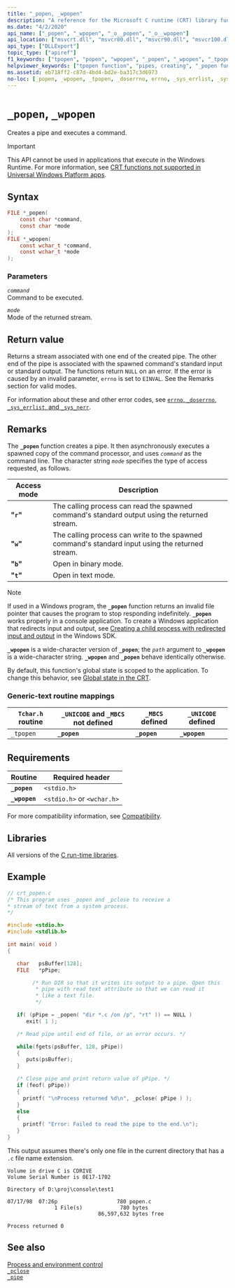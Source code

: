 ```yaml
---
title: "_popen, _wpopen"
description: "A reference for the Microsoft C runtime (CRT) library functions _popen and _wpopen."
ms.date: "4/2/2020"
api_name: ["_popen", "_wpopen", "_o__popen", "_o__wpopen"]
api_location: ["msvcrt.dll", "msvcr80.dll", "msvcr90.dll", "msvcr100.dll", "msvcr100_clr0400.dll", "msvcr110.dll", "msvcr110_clr0400.dll", "msvcr120.dll", "msvcr120_clr0400.dll", "ucrtbase.dll", "api-ms-win-crt-stdio-l1-1-0.dll"]
api_type: ["DLLExport"]
topic_type: ["apiref"]
f1_keywords: ["tpopen", "popen", "wpopen", "_popen", "_wpopen", "_tpopen"]
helpviewer_keywords: ["tpopen function", "pipes, creating", "_popen function", "_tpopen function", "popen function", "wpopen function", "_wpopen function"]
ms.assetid: eb718ff2-c87d-4bd4-bd2e-ba317c3d6973
no-loc: [_popen, _wpopen, _tpopen, _doserrno, errno, _sys_errlist, _sys_nerr, EINVAL]
---
```

# `_popen`, `_wpopen`

Creates a pipe and executes a command.

> [!IMPORTANT]
> This API cannot be used in applications that execute in the Windows Runtime. For more information, see [CRT functions not supported in Universal Windows Platform apps](../../cppcx/crt-functions-not-supported-in-universal-windows-platform-apps.md).

## Syntax

```C
FILE *_popen(
    const char *command,
    const char *mode
);
FILE *_wpopen(
    const wchar_t *command,
    const wchar_t *mode
);
```

### Parameters

*`command`*\
Command to be executed.

*`mode`*\
Mode of the returned stream.

## Return value

Returns a stream associated with one end of the created pipe. The other end of the pipe is associated with the spawned command's standard input or standard output. The functions return `NULL` on an error. If the error is caused by an invalid parameter, `errno` is set to `EINVAL`. See the Remarks section for valid modes.

For information about these and other error codes, see [`errno`, `_doserrno`, `_sys_errlist`, and `_sys_nerr`](../errno-doserrno-sys-errlist-and-sys-nerr.md).

## Remarks

The **`_popen`** function creates a pipe. It then asynchronously executes a spawned copy of the command processor, and uses *`command`* as the command line. The character string *`mode`* specifies the type of access requested, as follows.

| Access mode | Description |
|---|---|
| **"`r`"** | The calling process can read the spawned command's standard output using the returned stream. |
| **"`w`"** | The calling process can write to the spawned command's standard input using the returned stream. |
| **"`b`"** | Open in binary mode. |
| **"`t`"** | Open in text mode. |

> [!NOTE]
> If used in a Windows program, the **`_popen`** function returns an invalid file pointer that causes the program to stop responding indefinitely. **`_popen`** works properly in a console application. To create a Windows application that redirects input and output, see [Creating a child process with redirected input and output](/windows/win32/ProcThread/creating-a-child-process-with-redirected-input-and-output) in the Windows SDK.

**`_wpopen`** is a wide-character version of **`_popen`**; the *`path`* argument to **`_wpopen`** is a wide-character string. **`_wpopen`** and **`_popen`** behave identically otherwise.

By default, this function's global state is scoped to the application. To change this behavior, see [Global state in the CRT](../global-state.md).

### Generic-text routine mappings

| `Tchar.h` routine | `_UNICODE` and `_MBCS` not defined | `_MBCS` defined | `_UNICODE` defined |
|---|---|---|---|
| `_tpopen` | **`_popen`** | **`_popen`** | **`_wpopen`** |

## Requirements

| Routine | Required header |
|---|---|
| **`_popen`** | `<stdio.h>` |
| **`_wpopen`** | `<stdio.h>` or `<wchar.h>` |

For more compatibility information, see [Compatibility](../compatibility.md).

## Libraries

All versions of the [C run-time libraries](../crt-library-features.md).

## Example

```C
// crt_popen.c
/* This program uses _popen and _pclose to receive a
* stream of text from a system process.
*/

#include <stdio.h>
#include <stdlib.h>

int main( void )
{

   char   psBuffer[128];
   FILE   *pPipe;

        /* Run DIR so that it writes its output to a pipe. Open this
         * pipe with read text attribute so that we can read it
         * like a text file.
         */

   if( (pPipe = _popen( "dir *.c /on /p", "rt" )) == NULL )
      exit( 1 );

   /* Read pipe until end of file, or an error occurs. */

   while(fgets(psBuffer, 128, pPipe))
   {
      puts(psBuffer);
   }

   /* Close pipe and print return value of pPipe. */
   if (feof( pPipe))
   {
     printf( "\nProcess returned %d\n", _pclose( pPipe ) );
   }
   else
   {
     printf( "Error: Failed to read the pipe to the end.\n");
   }
}
```

This output assumes there's only one file in the current directory that has a `.c` file name extension.

```Output
Volume in drive C is CDRIVE
Volume Serial Number is 0E17-1702

Directory of D:\proj\console\test1

07/17/98  07:26p                   780 popen.c
               1 File(s)            780 bytes
                             86,597,632 bytes free

Process returned 0
```

## See also

[Process and environment control](../process-and-environment-control.md)\
[`_pclose`](pclose.md)\
[`_pipe`](pipe.md)
